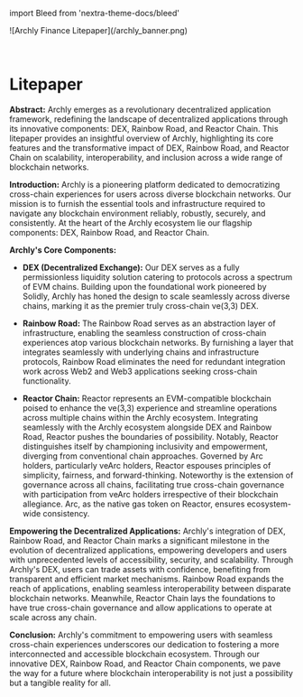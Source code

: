 import Bleed from 'nextra-theme-docs/bleed'

<Bleed>
  ![Archly Finance Litepaper](/archly_banner.png)
</Bleed>

&nbsp;

# Litepaper

**Abstract:**
Archly emerges as a revolutionary decentralized application framework, redefining the landscape of decentralized applications through its innovative components: DEX, Rainbow Road, and Reactor Chain. This litepaper provides an insightful overview of Archly, highlighting its core features and the transformative impact of DEX, Rainbow Road, and Reactor Chain on scalability, interoperability, and inclusion across a wide range of blockchain networks.

**Introduction:**
Archly is a pioneering platform dedicated to democratizing cross-chain experiences for users across diverse blockchain networks. Our mission is to furnish the essential tools and infrastructure required to navigate any blockchain environment reliably, robustly, securely, and consistently. At the heart of the Archly ecosystem lie our flagship components: DEX, Rainbow Road, and Reactor Chain.

**Archly's Core Components:**

- **DEX (Decentralized Exchange):**
Our DEX serves as a fully permissionless liquidity solution catering to protocols across a spectrum of EVM chains. Building upon the foundational work pioneered by Solidly, Archly has honed the design to scale seamlessly across diverse chains, marking it as the premier truly cross-chain ve(3,3) DEX.

- **Rainbow Road:**
The Rainbow Road serves as an abstraction layer of infrastructure, enabling the seamless construction of cross-chain experiences atop various blockchain networks. By furnishing a layer that integrates seamlessly with underlying chains and infrastructure protocols, Rainbow Road eliminates the need for redundant integration work across Web2 and Web3 applications seeking cross-chain functionality.

- **Reactor Chain:**
Reactor represents an EVM-compatible blockchain poised to enhance the ve(3,3) experience and streamline operations across multiple chains within the Archly ecosystem. Integrating seamlessly with the Archly ecosystem alongside DEX and Rainbow Road, Reactor pushes the boundaries of possibility. Notably, Reactor distinguishes itself by championing inclusivity and empowerment, diverging from conventional chain approaches. Governed by Arc holders, particularly veArc holders, Reactor espouses principles of simplicity, fairness, and forward-thinking. Noteworthy is the extension of governance across all chains, facilitating true cross-chain governance with participation from veArc holders irrespective of their blockchain allegiance. Arc, as the native gas token on Reactor, ensures ecosystem-wide consistency.

**Empowering the Decentralized Applications:**
Archly's integration of DEX, Rainbow Road, and Reactor Chain marks a significant milestone in the evolution of decentralized applications, empowering developers and users with unprecedented levels of accessibility, security, and scalability. Through Archly's DEX, users can trade assets with confidence, benefiting from transparent and efficient market mechanisms. Rainbow Road expands the reach of applications, enabling seamless interoperability between disparate blockchain networks. Meanwhile, Reactor Chain lays the foundations to have true cross-chain governance and allow applications to operate at scale across any chain.

**Conclusion:**
Archly's commitment to empowering users with seamless cross-chain experiences underscores our dedication to fostering a more interconnected and accessible blockchain ecosystem. Through our innovative DEX, Rainbow Road, and Reactor Chain components, we pave the way for a future where blockchain interoperability is not just a possibility but a tangible reality for all.